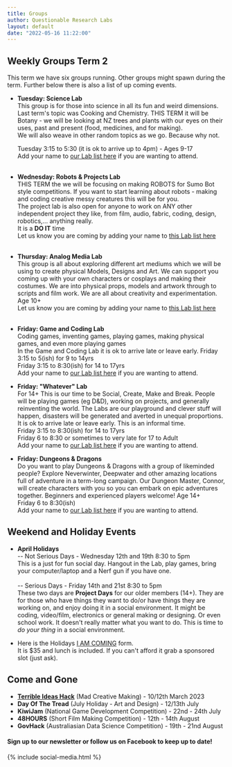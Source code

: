 ```yaml
---
title: Groups
author: Questionable Research Labs
layout: default
date: "2022-05-16 11:22:00"
---
```


## Weekly Groups Term 2

This term we have six groups running. Other groups might spawn during the term. 
Further below there is also a list of up coming events.


 - **Tuesday: Science Lab**<br> 
  This group is for those into science in all its fun and weird dimensions.<br>
  Last term's topic was Cooking and Chemistry. THIS TERM it will be Botany - we will be looking at NZ trees and plants with our eyes on their uses, past and present (food, medicines, and for making).<br>
  We will also weave in other random topics as we go. Because why not.<br>

   Tuesday 3:15 to 5:30 (it is ok to arrive up to 4pm) - Ages 9-17<br>
   Add your name to [our Lab list here](https://forms.gle/jDTAn7t5uJna4ry4A) if you are wanting to attend.<br><br>
   

 - **Wednesday: Robots & Projects Lab**<br>
  THIS TERM the we will be focusing on making ROBOTS for Sumo Bot style competitions. If you want to start learning about robots - making and coding creative messy creatures this will be for you.<br>The project lab is also open for anyone to work on ANY other independent project they like, from film, audio, fabric, coding, design, robotics,... anything really.<br>
  It is a __DO IT__ time<br> 
  Let us know you are coming by adding your name to [this Lab list here](https://forms.gle/WCXLAweUjfAFLZFd8)<br><br>


 - **Thursday: Analog Media Lab**<br>
   This group is all about exploring different art mediums which we will be using to create physical Models, Designs and Art. We can support you coming up with your own characters or cosplays and making their costumes. We are into physical props, models and artwork through to scripts and film work. We are all about creativity and experimentation. Age 10+<br>
   Let us know you are coming by adding your name to [this Lab list here](https://forms.gle/oaMf3HFVuAgopwri9)<br><br> 


 - **Friday: Game and Coding Lab**<br>
   Coding games, inventing games, playing games, making physical games, and even more playing games<br>
   In the Game and Coding Lab it is ok to arrive late or leave early.<bt>
    Friday 3:15 to 5(ish) for 9 to 14yrs<br> 
    Friday 3:15 to 8:30(ish) for 14 to 17yrs<br>
   Add your name to [our Lab list here](https://forms.gle/raYGDxvTPusxmLLV6) if you are wanting to attend.<br>
    

 - **Friday: "Whatever" Lab**<br>
  For 14+ This is our time to be Social, Create, Make and Break. People will be playing games (eg D&D), working on projects, and generally reinventing the world. The Labs are our playground and clever stuff will happen, disasters will be generated and averted in unequal proportions. <br>
  It is ok to arrive late or leave early. This is an informal time.<br>
    Friday 3:15 to 8:30(ish) for 14 to 17yrs<br>
    Friday 6 to 8:30 or sometimes to very late for 17 to Adult<br>
  Add your name to [our Lab list here](https://forms.gle/LoZAsPYptisvKi1d6) if you are wanting to attend.<br>
    

 - **Friday: Dungeons & Dragons**<br>
  Do you want to play Dungeons & Dragons with a group of likeminded people? Explore Neverwinter, Deepwater and other amazing locations full of adventure in a term-long campaign. Our Dungeon Master, Connor, will create characters with you so you can embark on epic adventures together. Beginners and experienced players welcome! Age 14+ <br>
    Friday 6 to 8:30(ish)<br>
  Add your name to [our Lab list here](https://forms.gle/TiWtC4hjbo7Si2Ky6) if you are wanting to attend.<br>


## Weekend and Holiday Events
- **April Holidays**<br>
-- Not Serious Days - Wednesday 12th and 19th  8:30 to 5pm<br> 
This is a just for fun social day. Hangout in the Lab, play games, bring your computer/laptop and a Nerf gun if you have one.<br><br>
-- Serious Days - Friday 14th and 21st 8:30 to 5pm<br> 
These two days are __Project Days__ for our older members (14+). They are for those who have things they want to do/or have things they are working on, and enjoy doing it in a social environment. It might be coding, video/film, electronics or general making or designing. Or even school work. It doesn't really matter what you want to do. This is time to *do your thing* in a social environment.

- Here is the Holidays [I AM COMING](https://forms.gle/QZ5W9rJFga5gwVPF6) form.<br> 
It is $35 and lunch is included. If you can't afford it grab a sponsored slot (just ask).


## Come and Gone ##
 - **[Terrible Ideas Hack](https://terriblehack.nz/)** (Mad Creative Making) - 10/12th March 2023
 - **Day Of The Tread** (July Holiday - Art and Design) - 12/13th July
 - **KiwiJam** (National Game Development Competition) - 22nd - 24th July
 - **48HOURS** (Short Film Making Competition) - 12th - 14th August
 - **GovHack** (Australiasian Data Science Competition) - 19th - 21nd August

#### Sign up to our newsletter or follow us on Facebook to keep up to date!


{% include social-media.html %}